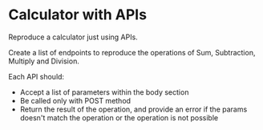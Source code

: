 # Calculator with APIs

Reproduce a calculator just using APIs.

Create a list of endpoints to reproduce the operations of Sum, Subtraction, Multiply and Division.

Each API should:

- Accept a list of parameters within the body section
- Be called only with POST method
- Return the result of the operation, and provide an error if the params doesn't match the operation or the operation is not possible